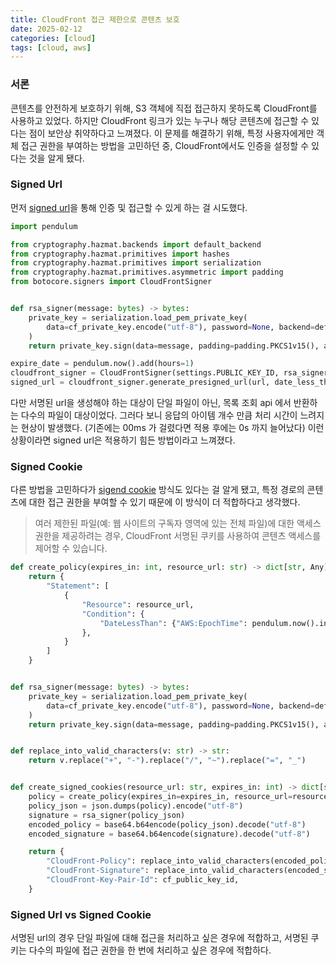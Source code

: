 ```yaml
---
title: CloudFront 접근 제한으로 콘텐츠 보호
date: 2025-02-12
categories: [cloud]
tags: [cloud, aws]
---
```


### 서론
콘텐츠를 안전하게 보호하기 위해, S3 객체에 직접 접근하지 못하도록 CloudFront를 사용하고 있었다. 하지만 CloudFront 링크가 있는 누구나 해당 콘텐츠에 접근할 수 있다는 점이 보안상 취약하다고 느껴졌다.
이 문제를 해결하기 위해, 특정 사용자에게만 객체 접근 권한을 부여하는 방법을 고민하던 중, CloudFront에서도 인증을 설정할 수 있다는 것을 알게 됐다.

### Signed Url
먼저 [signed url](https://docs.aws.amazon.com/ko_kr/AmazonCloudFront/latest/DeveloperGuide/private-content-creating-signed-url-custom-policy.html#private-content-custom-policy-statement-values)을 통해 인증 및 접근할 수 있게 하는 걸 시도했다.

```python
import pendulum

from cryptography.hazmat.backends import default_backend
from cryptography.hazmat.primitives import hashes
from cryptography.hazmat.primitives import serialization
from cryptography.hazmat.primitives.asymmetric import padding
from botocore.signers import CloudFrontSigner


def rsa_signer(message: bytes) -> bytes:
    private_key = serialization.load_pem_private_key(
        data=cf_private_key.encode("utf-8"), password=None, backend=default_backend()
    )
    return private_key.sign(data=message, padding=padding.PKCS1v15(), algorithm=hashes.SHA1())

expire_date = pendulum.now().add(hours=1)
cloudfront_signer = CloudFrontSigner(settings.PUBLIC_KEY_ID, rsa_signer)
signed_url = cloudfront_signer.generate_presigned_url(url, date_less_than=expire_date)
```

다만 서명된 url을 생성해야 하는 대상이 단일 파일이 아닌, 목록 조회 api 에서 반환하는 다수의 파일이 대상이었다. 그러다 보니 응답의 아이템 개수 만큼 처리 시간이 느려지는 현상이 발생했다. (기존에는 00ms 가 걸렸다면 적용 후에는 0s 까지 늘어났다)
이런 상황이라면 signed url은 적용하기 힘든 방법이라고 느껴졌다.

### Signed Cookie
다른 방법을 고민하다가 [sigend cookie](https://docs.aws.amazon.com/ko_kr/AmazonCloudFront/latest/DeveloperGuide/private-content-setting-signed-cookie-canned-policy.html) 방식도 있다는 걸 알게 됐고, 특정 경로의 콘텐츠에 대한 접근 권한을 부여할 수 있기 때문에 이 방식이 더 적합하다고 생각했다.
> 여러 제한된 파일(예: 웹 사이트의 구독자 영역에 있는 전체 파일)에 대한 액세스 권한을 제공하려는 경우, CloudFront 서명된 쿠키를 사용하여 콘텐츠 액세스를 제어할 수 있습니다.

```python
def create_policy(expires_in: int, resource_url: str) -> dict[str, Any]:
    return {
        "Statement": [
            {
                "Resource": resource_url,
                "Condition": {
                    "DateLessThan": {"AWS:EpochTime": pendulum.now().int_timestamp + expires_in}
                },
            }
        ]
    }


def rsa_signer(message: bytes) -> bytes:
    private_key = serialization.load_pem_private_key(
        data=cf_private_key.encode("utf-8"), password=None, backend=default_backend()
    )
    return private_key.sign(data=message, padding=padding.PKCS1v15(), algorithm=hashes.SHA1())


def replace_into_valid_characters(v: str) -> str:
    return v.replace("+", "-").replace("/", "~").replace("=", "_")


def create_signed_cookies(resource_url: str, expires_in: int) -> dict[str, str]:
    policy = create_policy(expires_in=expires_in, resource_url=resource_url)
    policy_json = json.dumps(policy).encode("utf-8")
    signature = rsa_signer(policy_json)
    encoded_policy = base64.b64encode(policy_json).decode("utf-8")
    encoded_signature = base64.b64encode(signature).decode("utf-8")

    return {
        "CloudFront-Policy": replace_into_valid_characters(encoded_policy),
        "CloudFront-Signature": replace_into_valid_characters(encoded_signature),
        "CloudFront-Key-Pair-Id": cf_public_key_id,
    }
```

### Signed Url vs Signed Cookie
서명된 url의 경우 단일 파일에 대해 접근을 처리하고 싶은 경우에 적합하고, 서명된 쿠키는 다수의 파일에 접근 권한을 한 번에 처리하고 싶은 경우에 적합하다.
